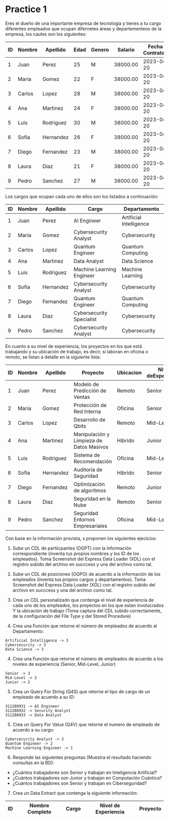 # Practice 1
Eres el dueño de una importante empresa de tecnología y tienes a tu cargo diferentes empleados que ocupan difernetes áreas y departementeos de la empresa, los caules son los siguientes:

|ID| Nombre         | Apellido     | Edad | Genero| Salario  | Fecha de Contratacion|
|----|----------------|--------------|------|-------|--------------|---------|
|1| Juan            | Perez     | 25   | M     | 38000.00 | 2023-04-20           |
|2| Maria           | Gomez    | 22   | F    | 38000.00 | 2023-04-20           |
|3| Carlos            | Lopez     | 28   | M     | 38000.00 | 2023-04-20           |
|4| Ana           | Martinez    | 24   | F     | 38000.00 | 2023-04-20           |
|5| Luis            | Rodriguez     | 30   | M     | 38000.00 | 2023-04-20           |
|6| Sofia           | Hernandez    | 26   | F     | 38000.00 | 2023-04-20           |
|7| Diego            | Fernandez     | 23   | M     | 38000.00 | 2023-04-20           |
|8| Laura          | Diaz    | 21   | F     | 38000.00 | 2023-04-20           |
|9| Pedro         | Sanchez   | 27   | M    | 38000.00 | 2023-04-20           |

Los cargos que ocupan cada uno de ellos son los listados a continuación:


|ID| Nombre         | Apellido     | Cargo | Departamento |
|---------------|--------------|-------|---------------|---|
|1|Juan|Perez|AI Engineer|Artificial Intelligence|
|2|Maria|Gomez|Cybersecurity Analyst|Cybersecurity|
|3|Carlos|Lopez|Quantum Engineer|Quantum Computing|
|4|Ana|Martinez|Data Analyst|Data Science|
|5|Luis|Rodriguez|Machine Learning Engineer|Machine Learning|
|6|Sofia|Hernandez|Cybersecurity Analyst|Cybersecurity|
|7|Diego|Fernandez|Quantum Engineer|Quantum Computing|
|8|Laura|Diaz|Cybersecurity Specialist|Cybersecurity|
|9|Pedro|Sanchez|Cybersecurity Analyst|Cybersecurity|

En cuanto a su nivel de experiencia, los proyectos en los que está trabajando y su ubicación de trabajo, es decir, si laboran en oficina o remoto, se listan a detalle en la siguiente lista:

|ID|Nombre|Apellido|Proyecto|Ubicacion|Nivel deExperiencia|
|---|---|---|---|---|---|
|1|Juan|Perez|Modelo de Predicción de Ventas|Remoto|Senior|
|2|Maria|Gomez|Protección de Red Interna|Oficina|Senior|
|3|Carlos|Lopez|Desarrollo de Qbits|Remoto|Mid-Level|
|4|Ana|Martinez|Manipulación y Limpieza de Datos Masivos|Híbrido|Junior|
|5|Luis|Rodriguez|Sistema de Recomendación|Oficina|Mid-Level|
|6|Sofia|Hernandez|Auditoría de Seguridad|Híbrido|Senior|
|7|Diego|Fernandez|Optimización de algoritmos|Remoto|Junior|
|8|Laura|Diaz|Seguridad en la Nube|Remoto|Senior|
|9|Pedro|Sanchez|Seguridad Entornos Empresariales|Oficina|Mid-Level|

Con base en la información provista, s proponen los siguientes ejecicios:

1. Sube un CDL de partiicpantes (OGPT) con la información correspondiente (inventa tus propios nombres y los ID de los empleados). Toma Screenshot del Express Data Loader (XDL) con el registro subido del archivo en succcess y una del archivo como tal.

2. Sube un CDL de posiciones (OGPO) de acuerdo a la información de los empleados (inventa tus propios cargos y departamentos). Toma Screenshot del Express Data Loader (XDL) con el registro subido del archivo en succcess y una del archivo como tal.

3. Crea un CDL personalizado que contenga el nivel de experiencia de cada uno de los empleados, los proyectos en los que estan involucrados Y la ubicación de trabajo (Toma captura del CDL subido correctamente, de la configuración del File Type y del Stored Procedure)

4. Crea una Función que retorne el número de empleados de acuerdo al Departamento:

```
Artificial Intelligence -> 3
Cybersecurity -> 3
Data Science -> 3
```

4. Crea una Función que retorne el número de empleados de acuerdo a los niveles de experiencia (Senior, Mid-Level, Junior)

```
Senior -> 3
Mid-Level -> 2
Junior -> 2
```

5. Crea un Query For String (Q4S) que retorne el tipo de cargo de un empleado de acuerdo a su ID:
```
311288931 -> AI Engineer
311288932 -> Security Analyst 
311288933 -> Data Analyst
```

5. Crea un Query For Value (Q4V) que retorne el numero de empleado de acuerdo a su cargo:
```
Cybersecurity Analyst -> 2
Quantum Engineer -> 2
Machine Learning Engineer -> 1
```

6. Responde las siguientes preguntas (Muestra el resultado haciendo consultas en la BD):
 - ¿Cuántos trabajadores son Senior y trabajan en Inteligencia Artificial?
 - ¿Cuántos trabajadores son Junior y trabajan en Computación Cuántica?
 - ¿Cuántos trabajadores son Senior y trabajan en Ciberseguridad?


7. Crea un Data Extract que contenga la siguiente información:

|ID | Nombre Completo | Cargo | Nivel de Experiencia | Proyecto |
|---|---|---|---|---|




